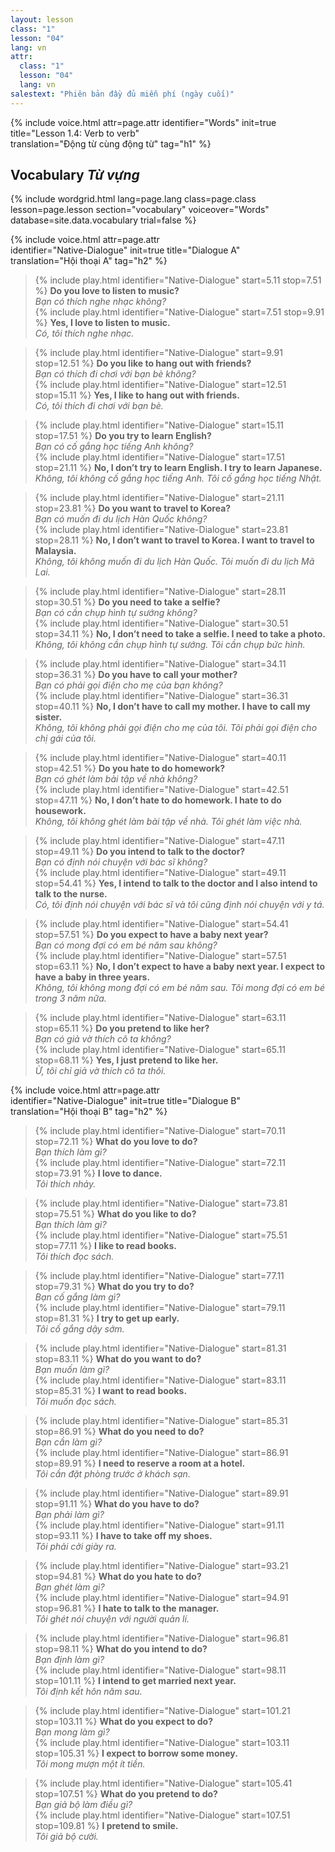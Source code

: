 ```yaml
---
layout: lesson
class: "1"
lesson: "04"
lang: vn
attr:
  class: "1"
  lesson: "04"
  lang: vn
salestext: "Phiên bản đầy đủ miễn phí (ngày cuối)"
---
```


{%  include voice.html attr=page.attr
	identifier="Words"  init=true
	title="Lesson 1.4: Verb to verb"        
	translation="Động từ cùng động từ"
    tag="h1" %}

## Vocabulary   *Từ vựng*

{% include wordgrid.html lang=page.lang
		class=page.class 
		lesson=page.lesson 
		section="vocabulary"
		voiceover="Words"
		database=site.data.vocabulary 
		trial=false %}

{%  include voice.html attr=page.attr  
	identifier="Native-Dialogue"  init=true
	title="Dialogue A"        
	translation="Hội thoại A"
    tag="h2" %}

> {% include play.html identifier="Native-Dialogue" start=5.11 stop=7.51 %} **Do you love to listen to music?**   
> *Bạn có thích nghe nhạc không?*  
> {% include play.html identifier="Native-Dialogue" start=7.51 stop=9.91 %} **Yes, I love to listen to music.**    
> *Có, tôi thích nghe nhạc.*  

> {% include play.html identifier="Native-Dialogue" start=9.91 stop=12.51 %} **Do you like to hang out with friends?**    
> *Bạn có thích đi chơi với bạn bè không?*    
> {% include play.html identifier="Native-Dialogue" start=12.51 stop=15.11 %} **Yes, I like to hang out with friends.**    
> *Có, tôi thích đi chơi với bạn bè.*   
   
> {% include play.html identifier="Native-Dialogue" start=15.11 stop=17.51 %} **Do you try to learn English?**   
> *Bạn có cố gắng học tiếng Anh không?*  
> {% include play.html identifier="Native-Dialogue" start=17.51 stop=21.11 %} **No, I don’t try to learn English. I try to learn Japanese.**    
> *Không, tôi không cố gắng học tiếng Anh. Tôi cố gắng học tiếng Nhật.*   

> {% include play.html identifier="Native-Dialogue" start=21.11 stop=23.81 %} **Do you want to travel to Korea?**    
> *Bạn có muốn đi du lịch Hàn Quốc không?*  
> {% include play.html identifier="Native-Dialogue" start=23.81 stop=28.11 %} **No, I don’t want to travel to Korea. I want to travel to Malaysia.**    
> *Không, tôi không muốn đi du lịch Hàn Quốc. Tôi muốn đi du lịch Mã Lai.*    

> {% include play.html identifier="Native-Dialogue" start=28.11 stop=30.51 %} **Do you need to take a selfie?**     
> *Bạn có cần chụp hình tự sướng không?*  
> {% include play.html identifier="Native-Dialogue" start=30.51 stop=34.11 %} **No, I don’t need to take a selfie. I need to take a photo.**    
> *Không, tôi không cần chụp hình tự sướng. Tôi cần chụp bức hình.*    

> {% include play.html identifier="Native-Dialogue" start=34.11 stop=36.31 %} **Do you have to call your mother?**   
> *Bạn có phải gọi điện cho mẹ của bạn không?*  
> {% include play.html identifier="Native-Dialogue" start=36.31 stop=40.11 %} **No, I don’t have to call my mother. I have to call my sister.**    
> *Không, tôi không phải gọi điện cho mẹ của tôi. Tôi phải gọi điện cho chị gái của tôi.*    

> {% include play.html identifier="Native-Dialogue" start=40.11 stop=42.51 %} **Do you hate to do homework?**    
> *Bạn có ghét làm bài tập về nhà không?*  
> {% include play.html identifier="Native-Dialogue" start=42.51 stop=47.11 %} **No, I don’t hate to do homework. I hate to do housework.**    
> *Không, tôi không ghét làm bài tập về nhà. Tôi ghét làm việc nhà.*    

> {% include play.html identifier="Native-Dialogue" start=47.11 stop=49.11 %} **Do you intend to talk to the doctor?**     
> *Bạn có định nói chuyện với bác sĩ không?*  
> {% include play.html identifier="Native-Dialogue" start=49.11 stop=54.41 %} **Yes, I intend to talk to the doctor and I also intend to talk to the nurse.**    
> *Có, tôi định nói chuyện với bác sĩ và tôi cũng định nói chuyện với y tá.*     

> {% include play.html identifier="Native-Dialogue" start=54.41 stop=57.51 %} **Do you expect to have a baby next year?**    
> *Bạn có mong đợi có em bé năm sau không?*  
> {% include play.html identifier="Native-Dialogue" start=57.51 stop=63.11 %} **No, I don’t expect to have a baby next year. I expect to have a baby in three years.**   
> *Không, tôi không mong đợi có em bé năm sau. Tôi mong đợi có em bé trong 3 năm nữa.*     

> {% include play.html identifier="Native-Dialogue" start=63.11 stop=65.11 %} **Do you pretend to like her?**    
> *Bạn có giả vờ thích cô ta không?*  
> {% include play.html identifier="Native-Dialogue" start=65.11 stop=68.11 %} **Yes, I just pretend to like her.**    
> *Ừ, tôi chỉ giả vờ thích cô ta thôi.*  

{%  include voice.html attr=page.attr  
	identifier="Native-Dialogue"  init=true
	title="Dialogue B"        
	translation="Hội thoại B"
    tag="h2" %}

> {% include play.html identifier="Native-Dialogue" start=70.11 stop=72.11 %} **What do you love to do?**    
> *Bạn thích làm gì?*        
> {% include play.html identifier="Native-Dialogue" start=72.11 stop=73.91 %} **I love to dance.**    
> *Tôi thích nhảy.*        

> {% include play.html identifier="Native-Dialogue" start=73.81 stop=75.51 %} **What do you like to do?**   
> *Bạn thích làm gì?*     
> {% include play.html identifier="Native-Dialogue" start=75.51 stop=77.11 %} **I like to read books.**    
> *Tôi thích đọc sách.*    

> {% include play.html identifier="Native-Dialogue" start=77.11 stop=79.31 %} **What do you try to do?**     
> *Bạn cố gắng làm gì?*     
> {% include play.html identifier="Native-Dialogue" start=79.11 stop=81.31 %} **I try to get up early.**     
> *Tôi cố gắng dậy sớm.*     

> {% include play.html identifier="Native-Dialogue" start=81.31 stop=83.11 %} **What do you want to do?**     
> *Bạn muốn làm gì?*     
> {% include play.html identifier="Native-Dialogue" start=83.11 stop=85.31 %} **I want to read books.**     
> *Tôi muốn đọc sách.*     

> {% include play.html identifier="Native-Dialogue" start=85.31 stop=86.91 %} **What do you need to do?**     
> *Bạn cần làm gì?*     
> {% include play.html identifier="Native-Dialogue" start=86.91 stop=89.91 %} **I need to reserve a room at a hotel.**     
> *Tôi cần đặt phòng trước ở khách sạn.*   

> {% include play.html identifier="Native-Dialogue" start=89.91 stop=91.11 %} **What do you have to do?**     
> *Bạn phải làm gì?*     
> {% include play.html identifier="Native-Dialogue" start=91.11 stop=93.11 %} **I have to take off my shoes.**     
> *Tôi phải cởi giày ra.*     

> {% include play.html identifier="Native-Dialogue" start=93.21 stop=94.81 %} **What do you hate to do?**     
> *Bạn ghét làm gì?*     
> {% include play.html identifier="Native-Dialogue" start=94.91 stop=96.81 %} **I hate to talk to the manager.**     
> *Tôi ghét nói chuyện với người quản lí.*   

> {% include play.html identifier="Native-Dialogue" start=96.81 stop=98.11 %} **What do you intend to do?**     
> *Bạn định làm gì?*     
> {% include play.html identifier="Native-Dialogue" start=98.11 stop=101.11 %} **I intend to get married next year.**     
> *Tôi định kết hôn năm sau.*   

> {% include play.html identifier="Native-Dialogue" start=101.21 stop=103.11 %} **What do you expect to do?**     
> *Bạn mong làm gì?*     
> {% include play.html identifier="Native-Dialogue" start=103.11 stop=105.31 %} **I expect to borrow some money.**     
> *Tôi mong mượn một ít tiền.*  

> {% include play.html identifier="Native-Dialogue" start=105.41 stop=107.51 %} **What do you pretend to do?**     
> *Bạn giả bộ làm điều gì?*     
> {% include play.html identifier="Native-Dialogue" start=107.51 stop=109.81 %} **I pretend to smile.**     
> *Tôi giả bộ cười.*     

 
 